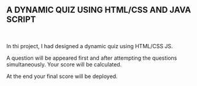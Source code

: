 <h2>A DYNAMIC QUIZ USING HTML/CSS AND JAVA SCRIPT </h2>

</br>
<p> In thi project, I had designed a dynamic quiz using HTML/CSS JS. </p>
<p>A question will be appeared first and after attempting the questions simultaneously. Your score will be calculated.</p>
<p>At the end your final score will be deployed.</p>

</br>


